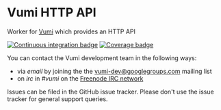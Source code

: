 # Vumi HTTP API
Worker for [Vumi](https://github.com/praekelt/vumi) which provides an HTTP API

[![Continuous integration badge](https://travis-ci.org/praekelt/vumi-http-api.svg)](https://travis-ci.org/praekelt/vumi-http-api) [![Coverage badge](https://coveralls.io/repos/praekelt/vumi-http-api/badge.svg)](https://coveralls.io/r/praekelt/vumi-http-api)

You can contact the Vumi development team in the following ways:

* via *email* by joining the the [vumi-dev@googlegroups.com](https://groups.google.com/forum/?fromgroups#!forum/vumi-dev) mailing list
* on *irc* in *#vumi* on the [Freenode IRC network](https://webchat.freenode.net/?channels=#vumi)

Issues can be filed in the GitHub issue tracker. Please don't use the issue
tracker for general support queries.
